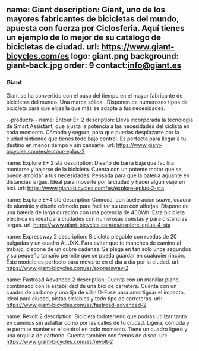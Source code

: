 name: Giant
description: Giant, uno de los mayores fabricantes de bicicletas del mundo, apuesta con fuerza por Ciclosferia. Aquí tienes un ejemplo de lo mejor de su catálogo de bicicletas de ciudad.
url: https://www.giant-bicycles.com/es
logo: giant.png
background: giant-back.jpg
order: 9
contact:info@giant.es
----
### Giant

Giant se ha convertido con el paso del tiempo en el mayor fabricante de bicicletas del mundo. Una marca sólida . Disponen de numerosos tipos de bicicleta para que elijas la que más se adapte a tus necesidades.

--products--
name: Entour E+ 2
description: Lleva incorporada la tecnología de Smart Assistant, que ajusta la potencia a las necesidades del ciclista en cada momento. Cómoda y segura, para que puedas desplazarte por la ciudad sintiendo que tienes todo bajo control. Es perfecta para llegar a tu destino en menos tiempo y sin cansarte.
url: https://www.giant-bicycles.com/es/entour-eplus-2

name: Explore E+ 2 sta
description: Diseño de barra baja que facilita montarse y bajarse de la bicicleta. Cuenta con un potente motor que se puede amoldar a tus necesidades. Pensada para que la batería aguante en distancias largas. Ideal para moverte por la ciudad y hacer algún viaje en bici.
url: https://www.giant-bicycles.com/es/explore-eplus-2-sta

name: Explore E+4 sta
description:Cómoda, con aceleración suave, cuadro de aluminio y diseño cómodo para facilitar su uso con alforjas.  Dispone de una batería de larga duración con una potencia de 400Wh. Esta bicicleta eléctrica es ideal para ciudades con numerosas cuestas y para distancias largas.
url: https://www.giant-bicycles.com/es/explore-eplus-4-sta

name: Expressway 2
description: Bicicleta plegable con ruedas de 20 pulgadas y un cuadro ALUXX. Para evitar que te manches de camino al trabajo, dispone de un cubre cadenas. Se plega en tan solo unos segundos y su pequeño tamaño permite que se pueda guardar en cualquier rincón. Este modelo es perfecto para moverte en el día a día por la ciudad.
url: https://www.giant-bicycles.com/es/expressway-2

name: Fastroad Advanced 2
description: Cuenta con un manillar plano combinado con la estabilidad de una bici de carretera. Cuenta con un cuadro de carbono y una tija de sillín D-Fuse para amortiguar el impacto. Ideal para ciudad, pistas ciclables y todo tipo de carreteras.
url: https://www.giant-bicycles.com/es/fastroad-advanced-2

name: Revolt 2
description: Bicicleta todoterreno que podrás utilizar tanto en caminos sin asfaltar como por las calles de tu ciudad. Ligera, cómoda y te permite mantener el control en todo momento. Tiene un cuadro ligero y una orquilla de carbono. Cuenta también con frenos de disco.
url: https://www.giant-bicycles.com/es/revolt-2

